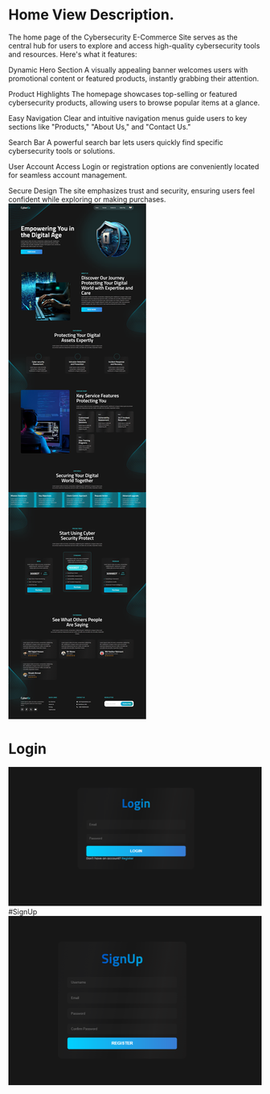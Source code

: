 
# Home View Description.

The home page of the Cybersecurity E-Commerce Site serves as the central hub for users to explore and access high-quality cybersecurity tools and resources. Here's what it features:

Dynamic Hero Section
A visually appealing banner welcomes users with promotional content or featured products, instantly grabbing their attention.

Product Highlights
The homepage showcases top-selling or featured cybersecurity products, allowing users to browse popular items at a glance.

Easy Navigation
Clear and intuitive navigation menus guide users to key sections like "Products," "About Us," and "Contact Us."

Search Bar
A powerful search bar lets users quickly find specific cybersecurity tools or solutions.

User Account Access
Login or registration options are conveniently located for seamless account management.

Secure Design
The site emphasizes trust and security, ensuring users feel confident while exploring or making purchases.
![Cybersecurity E-Commerce Site Screenshot](screencapture-localhost-Cyber-security-Website-main-index-php-2025-01-13-12_43_57.png)

# Login
![Cybersecurity E-Commerce Site Screenshot](login_system.png)
#SignUp
![Cybersecurity E-Commerce Site Screenshot](signUp.png)
